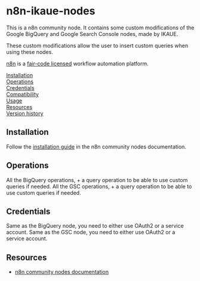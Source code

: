 # n8n-ikaue-nodes

This is a n8n community node. It contains some custom modifications of the Google BigQuery and Google Search Console nodes, made by IKAUE. 

These custom modifications allow the user to insert custom queries when using these nodes.

[n8n](https://n8n.io/) is a [fair-code licensed](https://docs.n8n.io/reference/license/) workflow automation platform.

[Installation](#installation)  
[Operations](#operations)  
[Credentials](#credentials)  <!-- delete if no auth needed -->  
[Compatibility](#compatibility)  
[Usage](#usage)  <!-- delete if not using this section -->  
[Resources](#resources)  
[Version history](#version-history)  <!-- delete if not using this section -->  

## Installation

Follow the [installation guide](https://docs.n8n.io/integrations/community-nodes/installation/) in the n8n community nodes documentation.

## Operations

All the BigQuery operations, + a query operation to be able to use custom queries if needed.
All the GSC operations, + a query operation to be able to use custom queries if needed.

## Credentials

Same as the BigQuery node, you need to either use OAuth2 or a service account.
Same as the GSC node, you need to either use OAuth2 or a service account.

## Resources

* [n8n community nodes documentation](https://docs.n8n.io/integrations/community-nodes/)

